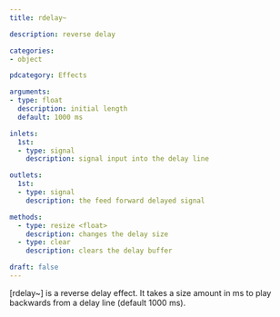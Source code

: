 ```yaml
---
title: rdelay~

description: reverse delay 

categories:
- object

pdcategory: Effects

arguments:
- type: float
  description: initial length
  default: 1000 ms

inlets:
  1st:
  - type: signal
    description: signal input into the delay line

outlets:
  1st:
  - type: signal
    description: the feed forward delayed signal

methods:
  - type: resize <float>
    description: changes the delay size
  - type: clear
    description: clears the delay buffer

draft: false
---
```


[rdelay~] is a reverse delay effect. It takes a size amount in ms to play backwards from a delay line (default 1000 ms).
